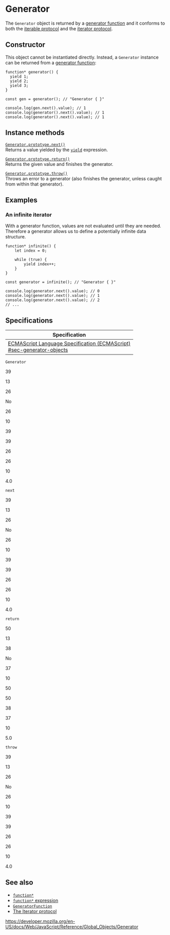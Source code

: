 Generator
=========

The `Generator` object is returned by a [generator function](../statements/function*) and it conforms to both the [iterable protocol](../iteration_protocols#the_iterable_protocol) and the [iterator protocol](../iteration_protocols#the_iterator_protocol).

Constructor
-----------

This object cannot be instantiated directly. Instead, a `Generator` instance can be returned from a [generator function](../statements/function*):

    function* generator() {
      yield 1;
      yield 2;
      yield 3;
    }

    const gen = generator(); // "Generator { }"

    console.log(gen.next().value); // 1
    console.log(generator().next().value); // 1
    console.log(generator().next().value); // 1

Instance methods
----------------

[`Generator.prototype.next()`](generator/next)  
Returns a value yielded by the [`yield`](../operators/yield) expression.

[`Generator.prototype.return()`](generator/return)  
Returns the given value and finishes the generator.

[`Generator.prototype.throw()`](generator/throw)  
Throws an error to a generator (also finishes the generator, unless caught from within that generator).

Examples
--------

### An infinite iterator

With a generator function, values are not evaluated until they are needed. Therefore a generator allows us to define a potentially infinite data structure.

    function* infinite() {
        let index = 0;

        while (true) {
            yield index++;
        }
    }

    const generator = infinite(); // "Generator { }"

    console.log(generator.next().value); // 0
    console.log(generator.next().value); // 1
    console.log(generator.next().value); // 2
    // ...

Specifications
--------------

<table><thead><tr class="header"><th>Specification</th></tr></thead><tbody><tr class="odd"><td><a href="https://tc39.es/ecma262/#sec-generator-objects">ECMAScript Language Specification (ECMAScript)<br />
<span class="small">#sec-generator-objects</span></a></td></tr></tbody></table>

`Generator`

39

13

26

No

26

10

39

39

26

26

10

4.0

`next`

39

13

26

No

26

10

39

39

26

26

10

4.0

`return`

50

13

38

No

37

10

50

50

38

37

10

5.0

`throw`

39

13

26

No

26

10

39

39

26

26

10

4.0

See also
--------

-   [`function*`](../statements/function*)
-   [`function*` expression](../operators/function*)
-   [`GeneratorFunction`](generatorfunction)
-   [The Iterator protocol](../iteration_protocols)

<a href="https://developer.mozilla.org/en-US/docs/Web/JavaScript/Reference/Global_Objects/Generator" class="_attribution-link">https://developer.mozilla.org/en-US/docs/Web/JavaScript/Reference/Global_Objects/Generator</a>
